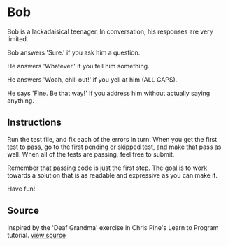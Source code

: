 # Bob

Bob is a lackadaisical teenager. In conversation, his responses are very limited.

Bob answers 'Sure.' if you ask him a question.

He answers 'Whatever.' if you tell him something.

He answers 'Woah, chill out!' if you yell at him (ALL CAPS).

He says 'Fine. Be that way!' if you address him without actually saying anything.

## Instructions

Run the test file, and fix each of the errors in turn. When you get the first test to pass, go to the first pending or skipped test, and make that pass as well. When all of the tests are passing, feel free to submit.

Remember that passing code is just the first step. The goal is to work towards a solution that is as readable and expressive as you can make it.

Have fun!



## Source

Inspired by the 'Deaf Grandma' exercise in Chris Pine's Learn to Program tutorial. [view source](http://pine.fm/LearnToProgram/?Chapter=06)